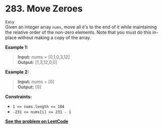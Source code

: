 # 283. Move Zeroes

`Easy` <br />
Given an integer array `nums`, move all `0`'s to the end of it while maintaining the relative order of the non-zero elements.
Note that you must do this in-place without making a copy of the array.

**Example 1:**

> **Input:** nums = [0,1,0,3,12] <br />
> **Output:** [1,3,12,0,0]

**Example 2:**

> **Input:** nums = [0] <br />
> **Output:** [0]

**Constraints:**
 
- `1 <= nums.length <= 104`
- `-231 <= nums[i] <= 231 - 1`


[**See the problem on LeetCode**](https://leetcode.com/problems/move-zeroes/)